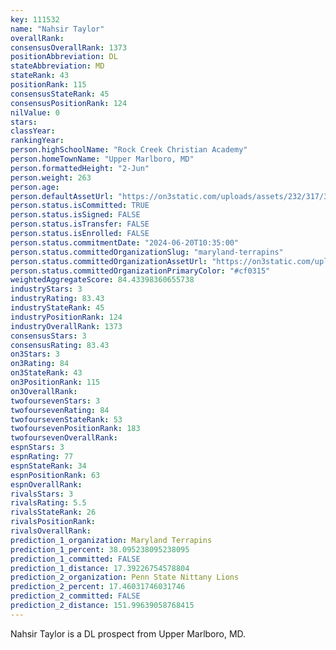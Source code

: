 ```yaml
---
key: 111532
name: "Nahsir Taylor"
overallRank: 
consensusOverallRank: 1373
positionAbbreviation: DL
stateAbbreviation: MD
stateRank: 43
positionRank: 115
consensusStateRank: 45
consensusPositionRank: 124
nilValue: 0
stars: 
classYear: 
rankingYear: 
person.highSchoolName: "Rock Creek Christian Academy"
person.homeTownName: "Upper Marlboro, MD"
person.formattedHeight: "2-Jun"
person.weight: 263
person.age: 
person.defaultAssetUrl: "https://on3static.com/uploads/assets/232/317/317232.png"
person.status.isCommitted: TRUE
person.status.isSigned: FALSE
person.status.isTransfer: FALSE
person.status.isEnrolled: FALSE
person.status.commitmentDate: "2024-06-20T10:35:00"
person.status.committedOrganizationSlug: "maryland-terrapins"
person.status.committedOrganizationAssetUrl: "https://on3static.com/uploads/assets/411/179/179411.svg"
person.status.committedOrganizationPrimaryColor: "#cf0315"
weightedAggregateScore: 84.43398360655738
industryStars: 3
industryRating: 83.43
industryStateRank: 45
industryPositionRank: 124
industryOverallRank: 1373
consensusStars: 3
consensusRating: 83.43
on3Stars: 3
on3Rating: 84
on3StateRank: 43
on3PositionRank: 115
on3OverallRank: 
twofoursevenStars: 3
twofoursevenRating: 84
twofoursevenStateRank: 53
twofoursevenPositionRank: 183
twofoursevenOverallRank: 
espnStars: 3
espnRating: 77
espnStateRank: 34
espnPositionRank: 63
espnOverallRank: 
rivalsStars: 3
rivalsRating: 5.5
rivalsStateRank: 26
rivalsPositionRank: 
rivalsOverallRank: 
prediction_1_organization: Maryland Terrapins
prediction_1_percent: 38.095238095238095
prediction_1_committed: FALSE
prediction_1_distance: 17.39226754578804
prediction_2_organization: Penn State Nittany Lions
prediction_2_percent: 17.46031746031746
prediction_2_committed: FALSE
prediction_2_distance: 151.99639058768415
---
```

Nahsir Taylor is a DL prospect from Upper Marlboro, MD.